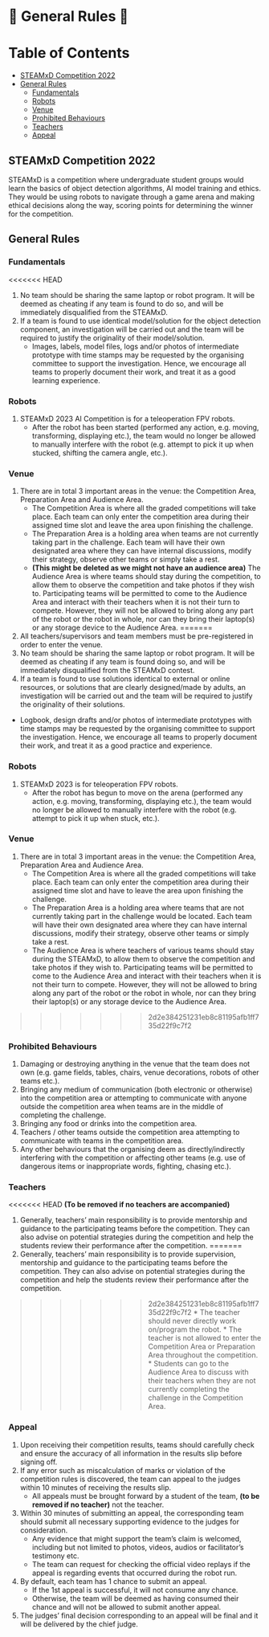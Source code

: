 # :robot: General Rules :robot:

# Table of Contents
* [STEAMxD Competition 2022](#chapter1)
* [General Rules](#chapter2)
    * [Fundamentals](#section-2-1)
    * [Robots](#section-2-2)
    * [Venue](#section-2-3)
    * [Prohibited Behaviours](#section-2-4)
    * [Teachers](#section-2-5)
    * [Appeal](#section-2-6)

## STEAMxD Competition 2022 <a id="chapter1"></a>
STEAMxD is a competition where undergraduate student groups would learn the basics of object detection algorithms, AI model training and ethics. They would be using robots to navigate through a game arena and making ethical decisions along the way, scoring points for determining the winner for the competition. 


## General Rules <a id="chapter2"></a>
### Fundamentals <a id="section-2-1"></a>
<<<<<<< HEAD
1. No team should be sharing the same laptop or robot program. It will be deemed as cheating if any team is found to do so, and will be immediately disqualified from the STEAMxD.
2. If a team is found to use identical model/solution for the object detection component, an investigation will be carried out and the team will be required to justify the originality of their model/solution.
    * Images, labels, model files, logs and/or photos of intermediate prototype with time stamps may be requested by the organising committee to support the investigation. Hence, we encourage all teams to properly document their work, and treat it as a good learning experience.

### Robots <a id="section-2-2"></a>
1. STEAMxD 2023 AI Competition is for a teleoperation FPV robots.
    * After the robot has been started (performed any action, e.g. moving, transforming, displaying etc.), the team would no longer be allowed to manually interfere with the robot (e.g. attempt to pick it up when stucked, shifting the camera angle, etc.).

### Venue <a id="section-2-3"></a>
1. There are in total 3 important areas in the venue: the Competition Area, Preparation Area and Audience Area.
    * The Competition Area is where all the graded competitions will take place. Each team can only enter the competition area during their assigned time slot and leave the area upon finishing the challenge.
    * The Preparation Area is a holding area when teams are not currently taking part in the challenge. Each team will have their own designated area where they can have internal discussions, modify their strategy, observe other teams or simply take a rest.
    * **(This might be deleted as we might not have an audience area)** The Audience Area is where teams should stay during the competition, to allow them to observe the competition and take photos if they wish to. Participating teams will be permitted to come to the Audience Area and interact with their teachers when it is not their turn to compete. However, they will not be allowed to bring along any part of the robot or the robot in whole, nor can they bring their laptop(s) or any storage device to the Audience Area.
=======
1. All teachers/supervisors and team members must be pre-registered in order to enter the venue.
2. No team should be sharing the same laptop or robot program. It will be deemed as cheating if any team is found doing so, and will be immediately disqualified from the STEAMxD contest.
3. If a team is found to use solutions identical to external or online resources, or solutions that are clearly designed/made by adults, an investigation will be carried out and the team will be required to justify the originality of their solutions.
* Logbook, design drafts and/or photos of intermediate prototypes with time stamps may be requested by the organising committee to support the investigation. Hence, we encourage all teams to properly document their work, and treat it as a good practice and experience.

### Robots <a id="section-2-2"></a>
1. STEAMxD 2023 is for teleoperation FPV robots.
    * After the robot has begun to move on the arena (performed any action, e.g. moving, transforming, displaying etc.), the team would no longer be allowed to manually interfere with the robot (e.g. attempt to pick it up when stuck, etc.).

### Venue <a id="section-2-3"></a>
1. There are in total 3 important areas in the venue: the Competition Area, Preparation Area and Audience Area.
    * The Competition Area is where all the graded competitions will take place. Each team can only enter the competition area during their assigned time slot and have to leave the area upon finishing the challenge.
    * The Preparation Area is a holding area where teams that are not currently taking part in the challenge would be located. Each team will have their own designated area where they can have internal discussions, modify their strategy, observe other teams or simply take a rest.
    * The Audience Area is where teachers of various teams should stay during the STEAMxD, to allow them to observe the competition and take photos if they wish to. Participating teams will be permitted to come to the Audience Area and interact with their teachers when it is not their turn to compete. However, they will not be allowed to bring along any part of the robot or the robot in whole, nor can they bring their laptop(s) or any storage device to the Audience Area.
>>>>>>> 2d2e384251231eb8c81195afb1ff735d22f9c7f2

### Prohibited Behaviours <a id="section-2-4"></a>
1. Damaging or destroying anything in the venue that the team does not own (e.g. game fields, tables, chairs, venue decorations, robots of other teams etc.).
2. Bringing any medium of communication (both electronic or otherwise) into the competition area or attempting to communicate with anyone outside the competition area when teams are in the middle of completing the challenge.
3. Bringing any food or drinks into the competition area. 
4. Teachers / other teams outside the competition area attempting to communicate with teams in the competition area.
5. Any other behaviours that the organising deem as directly/indirectly interfering with the competition or affecting other teams (e.g. use of dangerous items or inappropriate words, fighting, chasing etc.).

### Teachers <a id="section-2-5"></a>
<<<<<<< HEAD
**(To be removed if no teachers are accompanied)**
1. Generally, teachers’ main responsibility is to provide mentorship and guidance to the participating teams before the competition. They can also advise on potential strategies during the competition and help the students review their performance after the competition. 
=======
1. Generally, teachers’ main responsibility is to provide supervision, mentorship and guidance to the participating teams before the competition. They can also advise on potential strategies during the competition and help the students review their performance after the competition. 
>>>>>>> 2d2e384251231eb8c81195afb1ff735d22f9c7f2
    * The teacher should never directly work on/program the robot.
    * The teacher is not allowed to enter the Competition Area or Preparation Area throughout the competition.
    * Students can go to the Audience Area to discuss with their teachers when they are not currently completing the challenge in the Competition Area.

### Appeal <a id="section-2-6"></a>
1. Upon receiving their competition results, teams should carefully check and ensure the accuracy of all information in the results slip before signing off.
2. If any error such as miscalculation of marks or violation of the competition rules is discovered, the team can appeal to the judges within 10 minutes of receiving the results slip.
    * All appeals must be brought forward by a student of the team, **(to be removed if no teacher)** not the teacher. 
3. Within 30 minutes of submitting an appeal, the corresponding team should submit all necessary supporting evidence to the judges for consideration.
    * Any evidence that might support the team’s claim is welcomed, including but not limited to photos, videos, audios or facilitator’s testimony etc.
    * The team can request for checking the official video replays if the appeal is regarding events that occurred during the robot run.
4. By default, each team has 1 chance to submit an appeal.
    * If the 1st appeal is successful, it will not consume any chance.
    * Otherwise, the team will be deemed as having consumed their chance and will not be allowed to submit another appeal.
5. The judges’ final decision corresponding to an appeal will be final and it will be delivered by the chief judge.
